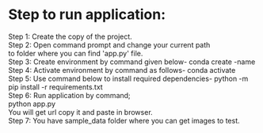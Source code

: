 <h1>Step to run application:</br></h1>
Step 1:	Create the copy of the project.</br>
Step 2: Open command prompt and change your current path</br>
to folder where you can find 'app.py' file.</br>
Step 3: Create environment by command given below-
conda create -name <environment name></br>
Step 4: Activate environment by command as follows-
conda activate <environment name></br>
Step 5: Use command below to install required dependencies-
python -m pip install -r requirements.txt</br>
Step 6: Run application by command;</br>
python app.py</br>
You will get url copy it and paste in browser.</br>
Step 7: You have sample_data folder where you can get images to test.
